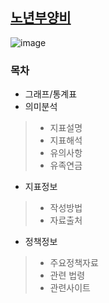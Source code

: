 ## [노년부양비](http://www.index.go.kr/potal/main/EachDtlPageDetail.do?idx_cd=1430&param=015)

![image](https://user-images.githubusercontent.com/100757595/171080337-b1aacbe1-e6f6-40ca-af74-26f990d8b7e1.png)

### 목차
* 그래프/통계표
* 의미분석
>* 지표설명
>* 지표해석
>* 유의사항
>* 유족연금
* 지표정보
>* 작성방법
>* 자료출처
* 정책정보
>* 주요정책자료
>* 관련 법령
>* 관련사이트
